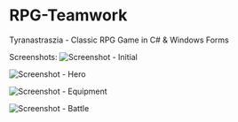 # RPG-Teamwork
Tyranastraszia - Classic RPG Game in C# & Windows Forms

Screenshots:
![Screenshot - Initial](https://i.imgur.com/jgzDBFf.jpg)

![Screenshot - Hero](https://i.imgur.com/a2lXhRx.jpg)

![Screenshot - Equipment](https://i.imgur.com/0mTMddb.jpg)

![Screenshot - Battle](https://i.imgur.com/z6u5ZXs.jpg)
